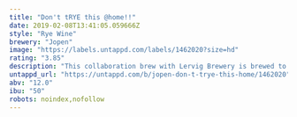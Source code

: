```yaml
---
title: "Don't tRYE this @home!!"
date: 2019-02-08T13:41:05.059666Z
style: "Rye Wine"
brewery: "Jopen"
image: "https://labels.untappd.com/labels/1462020?size=hd"
rating: "3.85"
description: "This collaboration brew with Lervig Brewery is brewed to honour a brewing grain that we both love: RYE. We like it so much that we decided to create a rye wine, in the barley wine-style. Full-bodied, sweet, strong, but with rye flavor characteristics. And believe it or not, this beer contains 70% rye malt! Don’t tRYE this @home!! "
untappd_url: "https://untappd.com/b/jopen-don-t-trye-this-home/1462020"
abv: "12.0"
ibu: "50"
robots: noindex,nofollow
---
```

